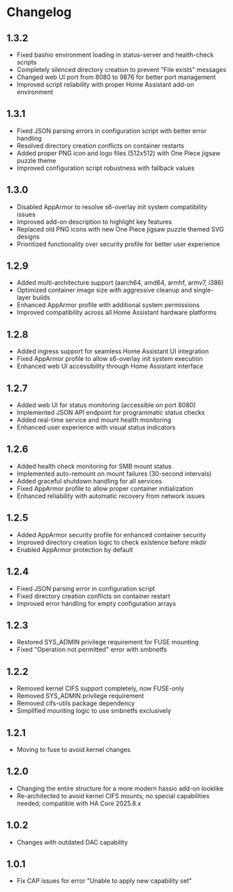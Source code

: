 # Changelog

## 1.3.2

- Fixed bashio environment loading in status-server and health-check scripts
- Completely silenced directory creation to prevent "File exists" messages
- Changed web UI port from 8080 to 9876 for better port management
- Improved script reliability with proper Home Assistant add-on environment

## 1.3.1

- Fixed JSON parsing errors in configuration script with better error handling
- Resolved directory creation conflicts on container restarts
- Added proper PNG icon and logo files (512x512) with One Piece jigsaw puzzle theme
- Improved configuration script robustness with fallback values

## 1.3.0

- Disabled AppArmor to resolve s6-overlay init system compatibility issues
- Improved add-on description to highlight key features
- Replaced old PNG icons with new One Piece jigsaw puzzle themed SVG designs
- Prioritized functionality over security profile for better user experience

## 1.2.9

- Added multi-architecture support (aarch64, amd64, armhf, armv7, i386)
- Optimized container image size with aggressive cleanup and single-layer builds
- Enhanced AppArmor profile with additional system permissions
- Improved compatibility across all Home Assistant hardware platforms

## 1.2.8

- Added ingress support for seamless Home Assistant UI integration
- Fixed AppArmor profile to allow s6-overlay init system execution
- Enhanced web UI accessibility through Home Assistant interface

## 1.2.7

- Added web UI for status monitoring (accessible on port 8080)
- Implemented JSON API endpoint for programmatic status checks
- Added real-time service and mount health monitoring
- Enhanced user experience with visual status indicators

## 1.2.6

- Added health check monitoring for SMB mount status
- Implemented auto-remount on mount failures (30-second intervals)
- Added graceful shutdown handling for all services
- Fixed AppArmor profile to allow proper container initialization
- Enhanced reliability with automatic recovery from network issues

## 1.2.5

- Added AppArmor security profile for enhanced container security
- Improved directory creation logic to check existence before mkdir
- Enabled AppArmor protection by default

## 1.2.4

- Fixed JSON parsing error in configuration script
- Fixed directory creation conflicts on container restart
- Improved error handling for empty configuration arrays

## 1.2.3

- Restored SYS_ADMIN privilege requirement for FUSE mounting
- Fixed "Operation not permitted" error with smbnetfs

## 1.2.2

- Removed kernel CIFS support completely, now FUSE-only
- Removed SYS_ADMIN privilege requirement
- Removed cifs-utils package dependency
- Simplified mounting logic to use smbnetfs exclusively

## 1.2.1

- Moving to fuse to avoid kernel changes

## 1.2.0

- Changing the entire structure for a more modern hassio add-on looklike
- Re-architected to avoid kernel CIFS mounts; no special capabilities needed; compatible with HA Core 2025.8.x

## 1.0.2

- Changes with outdated DAC capability

## 1.0.1

- Fix CAP issues for error "Unable to apply new capability set"
